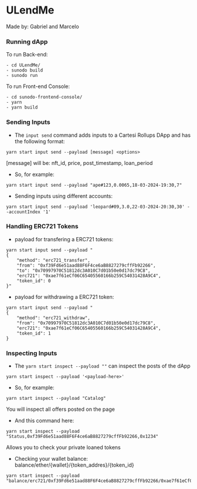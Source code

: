 # ULendMe

Made by: Gabriel and Marcelo


### Running dApp

To run Back-end:

```shell
- cd ULendMe/
- sunodo build
- sunodo run
```

To run Front-end Console:

```shell
- cd sunodo-frontend-console/
- yarn
- yarn build
```

### Sending Inputs

- The `input send` command adds inputs to a Cartesi Rollups DApp and has the following format:

```shell
yarn start input send --payload [message] <options>
```

[message] will be: nft_id, price, post_timestamp, loan_period

- So, for example:
```shell
yarn start input send --payload "ape#123,0.0065,18-03-2024-19:30,7"
```

- Sending inputs using different accounts:
```shell
yarn start input send --payload 'leopard#09,3.0,22-03-2024-20:30,30' --accountIndex '1'
```

### Handling ERC721 Tokens

- payload for transfering a ERC721 tokens:
```shell
yarn start input send --payload "
{
    "method": "erc721_transfer",
    "from": "0xf39Fd6e51aad88F6F4ce6aB8827279cffFb92266",
    "to": "0x70997970C51812dc3A010C7d01b50e0d17dc79C8",
	"erc721": "0xae7f61eCf06C65405560166b259C54031428A9C4",
    "token_id": 0
}"
```

- payload for withdrawing a ERC721 token:
```shell
yarn start input send --payload "
{
    "method": "erc721_withdraw",
    "from": "0x70997970C51812dc3A010C7d01b50e0d17dc79C8",
	"erc721": "0xae7f61eCf06C65405560166b259C54031428A9C4",
    "token_id": 1
}
```



### Inspecting Inputs

- The `yarn start inspect --payload ""` can inspect the posts of the dApp

```shell
yarn start inspect --payload '<payload-here>'
```

- So, for example:
```shell
yarn start inspect --payload "Catalog"
```
You will inspect all offers posted on the page


- And this command here:
```shell
yarn start inspect --payload "Status,0xf39Fd6e51aad88F6F4ce6aB8827279cffFb92266,0x1234"
```
Allows you to check your private loaned tokens

- Checking your wallet balance:
balance/ether/{wallet}/{token_addres}/{token_id}

```shell
yarn start inspect --payload "balance/erc721/0xf39Fd6e51aad88F6F4ce6aB8827279cffFb92266/0xae7f61eCf06C65405560166b259C54031428A9C4/0"
```